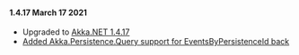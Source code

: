#### 1.4.17 March 17 2021 ####

* Upgraded to [Akka.NET 1.4.17](https://github.com/akkadotnet/akka.net/releases/tag/1.4.17)
* [Added Akka.Persistence.Query support for EventsByPersistenceId back](https://github.com/akkadotnet/Akka.Persistence.Redis/pull/133)
